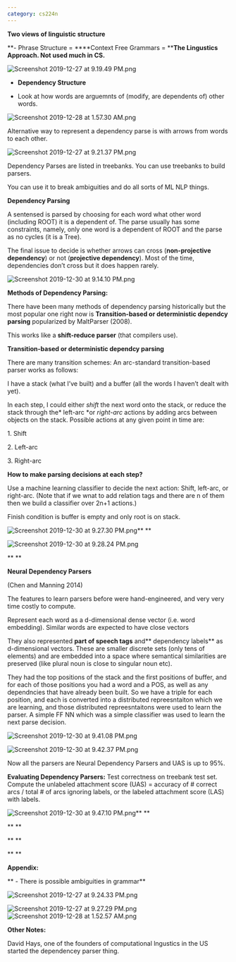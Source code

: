 ```yaml
---
category: cs224n
---
```


**Two views of linguistic structure**

**- Phrase Structure = ****Context Free Grammars = ****The Lingustics Approach. Not used much in CS.**

![Screenshot 2019-12-27 at 9.19.49 PM.png](resources/72E4561820FF4BBAE09A8BCDC0C18018.png)

- **Dependency Structure**

 - Look at how words are arguemnts of (modify, are dependents of) other words.

![Screenshot 2019-12-28 at 1.57.30 AM.png](resources/4ABE6751CFD05A20C0235B830E2A9BC5.png)

Alternative way to represent a dependency parse is with arrows from words to each other.

![Screenshot 2019-12-27 at 9.21.37 PM.png](resources/312A5641F0B60598DA97B039B47D6AA6.png)

Dependency Parses are listed in treebanks. You can use treebanks to build parsers.

You can use it to break ambiguities and do all sorts of ML NLP things.

**Dependency Parsing**

A sentensed is parsed by choosing for each word what other word (including ROOT) it is a dependent of. The parse usually has some constraints, namely, only one word is a dependent of ROOT and the parse as no cycles (it is a Tree). 

The final issue to decide is whether arrows can cross (**non-projective dependency**) or not (**projective dependency**). Most of the time, dependencies don’t cross but it does happen rarely. 

![Screenshot 2019-12-30 at 9.14.10 PM.png](resources/859B5D61D4C898441D07A6DFA214628C.png)

**Methods of Dependency Parsing:**

There have been many methods of dependency parsing historically but the most popular one right now is **Transition-based or deterministic dependcy parsing** popularized by MaltParser (2008).

This works like a **shift-reduce parser** (that compilers use).

**Transition-based or deterministic dependcy parsing**

There are many transition schemes: An arc-standard transition-based parser works as follows:

I have a stack (what I’ve built) and a buffer (all the words I haven’t dealt with yet).

In each step, I could either *shift* the next word onto the stack, or reduce the stack through the* left-arc *or *right-arc* actions by adding arcs between objects on the stack. Possible actions at any given point in time are:

 1\. Shift

 2\. Left-arc

 3\. Right-arc

**How to make parsing decisions at each step?**

Use a machine learning classifier to decide the next action: Shift, left-arc, or right-arc. (Note that if we wnat to add relation tags and there are n of them then we build a classifier over 2n+1 actions.)

Finish condition is buffer is empty and only root is on stack.

![Screenshot 2019-12-30 at 9.27.30 PM.png](resources/69F11E4DDE502827F76CA330CEE8EAD7.png)**
**

![Screenshot 2019-12-30 at 9.28.24 PM.png](resources/23E2C6BF37C3DF27D7972627DB1C0544.png)

**
**

**Neural Dependency Parsers**

(Chen and Manning 2014)

The features to learn parsers before were hand-engineered, and very very time costly to compute. 

Represent each word as a d-dimensional dense vector (i.e. word embedding). Similar words are expected to have close vectors

They also represented **part of speech tags** and** dependency labels** as d-dimensional vectors. These are smaller discrete sets (only tens of elements) and are embedded into a space where semantical similarities are preserved (like plural noun is close to singular noun etc). 

They had the top positions of the stack and the first positions of buffer, and for each of those positions you had a word and a POS, as well as any dependncies that have already been built. So we have a triple for each position, and each is converted into a distributed repreesntaiton which we are learning, and those distributed repreesntaitons were used to learn the parser. A simple FF NN which was a simple classifier was used to learn the next parse decision.

![Screenshot 2019-12-30 at 9.41.08 PM.png](resources/A62F98DD907EF9FC770A793760F39CD2.png)

![Screenshot 2019-12-30 at 9.42.37 PM.png](resources/F4AAF371D281A18C8D6C241DB21ED491.png)

Now all the parsers are Neural Dependency Parsers and UAS is up to 95%.

**Evaluating Dependency Parsers:** Test correctness on treebank test set. Compute the unlabeled attachment score (UAS) = accuracy of \# correct arcs / total \# of arcs ignoring labels, or the labeled attachment score (LAS) with labels.

![Screenshot 2019-12-30 at 9.47.10 PM.png](resources/EBCA6363C084B50F2BA02B2300595980.png)**
**

**
**

**
**

**
**

**Appendix:**

** - There is possible ambiguities in grammar**

![Screenshot 2019-12-27 at 9.24.33 PM.png](resources/6D759036B2F5FB6D08FC63198F331593.png)

![Screenshot 2019-12-27 at 9.27.29 PM.png](resources/3F99608B9FBA7553B8DF60D98EB483A2.png)![Screenshot 2019-12-28 at 1.52.57 AM.png](resources/74F6F1A94642F00FA2FBA654E97E29E7.png)

**Other Notes:** 

David Hays, one of the founders of computational lngustics in the US started the dependencey parser thing.